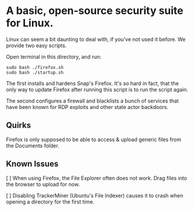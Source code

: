 # A basic, open-source security suite for Linux.

Linux can seem a bit daunting to deal with, if you've not used it before. We provide two easy scripts.

Open terminal in this directory, and run:

```
sudo bash ./firefox.sh
sudo bash ./startup.sh
```

The first installs and hardens Snap's Firefox. It's so hard in fact, that the only way to update Firefox after running this script is to run the script again.

The second configures a firewall and blacklists a bunch of services that have been known for RDP exploits and other state actor backdoors.

## Quirks

Firefox is only supposed to be able to access & upload generic files from the Documents folder.

## Known Issues

[ ] When using Firefox, the File Explorer often does not work. Drag files into the browser to upload for now.

[ ] Disabling TrackerMiner (Ubuntu's File Indexer) causes it to crash when opening a directory for the first time.
